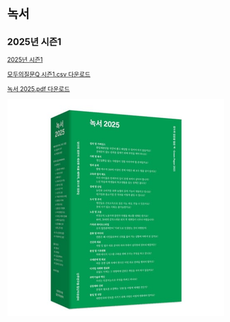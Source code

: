 # 녹서

## 2025년 시즌1

[2025년 시즌1](2025년%20시즌1/README.md)



[모두의질문Q 시즌1.csv 다운로드](2025년%20시즌1/모두의질문Q%20시즌1.csv)

[녹서 2025.pdf 다운로드](2025년%20시즌1/녹서%202025.pdf)

[![녹서](2025년%20시즌1/assets/greenpaper%202025.jpg)](2025년%20시즌1/녹서%202025.pdf)